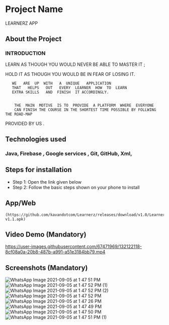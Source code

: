 # Project Name
   LEARNERZ APP       
   
  
  ## About the Project

### INTRODUCTION 


LEARN  AS  THOUGH  YOU  WOULD  NEVER BE  ABLE TO MASTER IT ; 


HOLD  IT  AS THOUGH YOU WOULD BE IN FEAR OF LOSING IT.


       WE   ARE  UP  WITH   A  UNIQUE   APPLICATION   
       THAT   HELPS   OUT   EVERY  LEARNER  HOW  TO  LEARN     
       EXTRA SKILLS   AND  FINISH  IT ACCORDINGLY.
       
            
        THE  MAIN  MOTIVE  IS TO  PROVIDE  A PLATFORM  WHERE  EVERYONE 
        CAN FINISH THE COURSE IN THE SHORTEST TIME POSSIBLE BY FOLLWING THE ROAD-MAP
PROVIDED BY US .


 ## Technologies used
### Java, Firebase , Google services , Git, GitHub, Xml,


## Steps for installation
   * Step 1: Open the link given below 
   * Step 2: Follow the basic steps shown on your phone to install 
   
   
   ## App/Web 
   

    (https://github.com/kavandotcom/Learnerz/releases/download/v1.0/Learnerz-v1.1.apk)


## Video Demo (Mandatory)


https://user-images.githubusercontent.com/67471969/132122118-8cf08a0a-20b8-487b-a991-a51e3184bb79.mp4


## Screenshots (Mandatory)
 
![WhatsApp Image 2021-09-05 at 1 47 51 PM](https://user-images.githubusercontent.com/67471969/132122170-3d232120-cf44-43c8-b388-64ab3a687ba8.jpeg)
![WhatsApp Image 2021-09-05 at 1 47 52 PM (1)](https://user-images.githubusercontent.com/67471969/132122171-52888b27-8fe0-4ac6-b0bd-76bb6c51df9b.jpeg)
![WhatsApp Image 2021-09-05 at 1 47 52 PM (2)](https://user-images.githubusercontent.com/67471969/132122174-b3586405-1abd-4624-8cbe-37d3f74fce0f.jpeg)
![WhatsApp Image 2021-09-05 at 1 47 52 PM](https://user-images.githubusercontent.com/67471969/132122175-20996210-0f2e-43eb-aae6-d0f8319aaccd.jpeg)
![WhatsApp Image 2021-09-05 at 1 47 26 PM](https://user-images.githubusercontent.com/67471969/132122176-15f4106a-f020-419d-8582-e09f2b821e48.jpeg)
![WhatsApp Image 2021-09-05 at 1 47 49 PM](https://user-images.githubusercontent.com/67471969/132122177-1d814541-6fc0-499a-9cdd-e81b84e6304c.jpeg)
![WhatsApp Image 2021-09-05 at 1 47 50 PM](https://user-images.githubusercontent.com/67471969/132122179-406a1312-19f7-4e3e-ba2f-067a123fdfa8.jpeg)
![WhatsApp Image 2021-09-05 at 1 47 51 PM (1)](https://user-images.githubusercontent.com/67471969/132122180-591fa830-97f4-4072-b408-8d99c2fced4b.jpeg)
